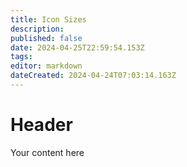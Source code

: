 ```yaml
---
title: Icon Sizes
description: 
published: false
date: 2024-04-25T22:59:54.153Z
tags: 
editor: markdown
dateCreated: 2024-04-24T07:03:14.163Z
---
```


# Header
Your content here